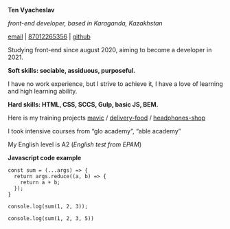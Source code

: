 **Ten Vyacheslav**

*front-end developer, based in Karaganda, Kazakhstan*

[email](slava.ten.99@gmail.com) |    [87012265356](87012265356) |    [github](https://github.com/tslavaa/)

Studying front-end since august 2020, aiming to become a developer in 2021.

**Soft skills: sociable, assiduous, purposeful.**

I have no work experience, but I strive to achieve it, I have a love of learning and high learning ability.

**Hard skills: HTML, CSS, SCCS, Gulp, basic JS, BEM.**

Here is my training projects [mavic](https://tslavaa.github.io/mavic/) / [delivery-food](https://tslavaa.github.io/delivery-food/) / [headphones-shop](https://tslavaa.github.io/headphones/)

I took intensive courses from “glo academy”, “able academy”

My English level is A2 (*English test from EPAM*)

**Javascript code example**

``` 
const sum = (...args) => {
  return args.reduce((a, b) => {
  	return a + b;
  });
}

console.log(sum(1, 2, 3));

console.log(sum(1, 2, 3, 5))
```
